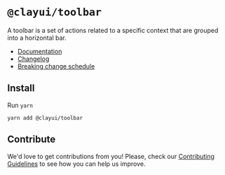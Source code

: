 # `@clayui/toolbar`

A toolbar is a set of actions related to a specific context that are grouped into a horizontal bar.

-   [Documentation](https://clayui.com/docs/components/toolbar.html)
-   [Changelog](./CHANGELOG.md)
-   [Breaking change schedule](./BREAKING.md)

## Install

Run `yarn`

```shell
yarn add @clayui/toolbar
```

## Contribute

We'd love to get contributions from you! Please, check our [Contributing Guidelines](https://github.com/liferay/clay/blob/master/CONTRIBUTING.md) to see how you can help us improve.
